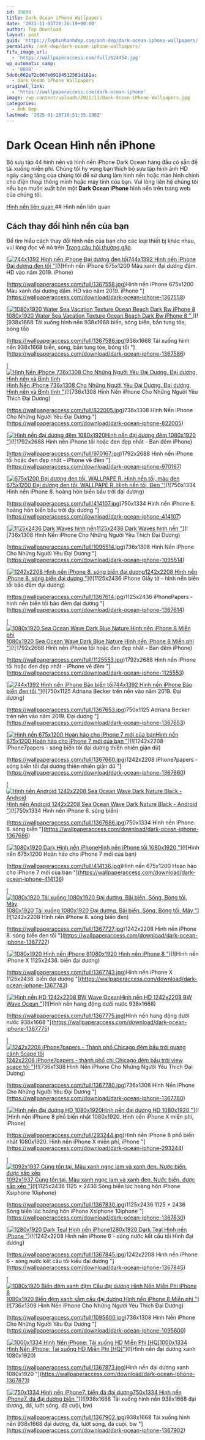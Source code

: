 ```yaml
---
id: 30808
title: Dark Ocean iPhone Wallpapers
date: '2021-11-05T20:36:19+00:00'
author: Top Download
layout: post
guid: 'https://Tophinhanhdep.com/anh-dep/dark-ocean-iphone-wallpapers/'
permalink: /anh-dep/dark-ocean-iphone-wallpapers/
fifu_image_url:
  - 'https://wallpaperaccess.com/full/524454.jpg'
wp_automatic_camp:
  - '8098'
5dc6c862e72c607e09184512561d161a:
  - Dark Ocean iPhone Wallpapers
original_link:
  - 'https://wallpaperaccess.com/dark-ocean-iphone'
image: /wp-content/uploads/2021/11/Dark-Ocean-iPhone-Wallpapers.jpg
categories:
  - Ảnh Đẹp
lastmod: '2025-01-28T10:51:35.198Z'
---
```

# Dark Ocean Hình nền iPhone

Bộ sưu tập 44 hình nền và hình nền iPhone Dark Ocean hàng đầu có sẵn để tải xuống miễn phí. Chúng tôi hy vọng bạn thích bộ sưu tập hình ảnh HD ngày càng tăng của chúng tôi để sử dụng làm hình nền hoặc màn hình chính cho điện thoại thông minh hoặc máy tính của bạn. Vui lòng liên hệ chúng tôi nếu bạn muốn xuất bản một **Dark Ocean iPhone** hình nền trên trang web của chúng tôi.

[Hình nền liên quan ](#related) ## Hình nền liên quan

## Cách thay đổi hình nền của bạn

Để tìm hiểu cách thay đổi hình nền của bạn cho các loại thiết bị khác nhau, vui lòng đọc về nó trên [Trang câu hỏi thường gặp](https://tophinhanhdep.com/faq/).

  
[[![744x1392 Hình nền iPhone Đại dương đen tối](https://wallpaperaccess.com/full/524454.jpg)744x1392 Hình nền iPhone Đại dương đen tối "](https://wallpaperaccess.com/download/dark-ocean-iphone-524454)](![Hình nền iPhone 675x1200 Màu xanh đại dương đậm.  HD vào năm 2019. iPhone)

(https://wallpaperaccess.com/full/1367558.jpg)Hình nền iPhone 675x1200 Màu xanh đại dương đậm. HD vào năm 2019. iPhone "](https://wallpaperaccess.com/download/dark-ocean-iphone-1367558)

[[![1080x1920 Water Sea Vacation Texture Ocean Beach Dark Bw iPhone 8](https://wallpaperaccess.com/full/1367562.jpg)1080x1920 Water Sea Vacation Texture Ocean Beach Dark Bw iPhone 8 " ](https://wallpaperaccess.com/download/dark-ocean-iphone-1367562)](![938x1668 Tải xuống hình nền 938x1668 biển, sóng biển, bắn tung tóe, bóng tối)

(https://wallpaperaccess.com/full/1367586.jpg)938x1668 Tải xuống hình nền 938x1668 biển, sóng, bắn tung tóe, bóng tối "](https://wallpaperaccess.com/download/dark-ocean-iphone-1367586)

[[![Hình Nền iPhone 736x1308 Cho Những Người Yêu Đại Dương.  Đại dương, Hình nền và Bình tĩnh](https://wallpaperaccess.com/full/524425.jpg)Hình Nền iPhone 736x1308 Cho Những Người Yêu Đại Dương. Đại dương, Hình nền và Bình tĩnh "](https://wallpaperaccess.com/download/dark-ocean-iphone-524425)](![736x1308 Hình Nền iPhone Cho Những Người Yêu Thích Đại Dương)

(https://wallpaperaccess.com/full/822005.jpg)736x1308 Hình Nền iPhone Cho Những Người Yêu Đại Dương "](https://wallpaperaccess.com/download/dark-ocean-iphone-822005)

[[![Hình nền đại dương đêm 1080x1920](https://wallpaperaccess.com/full/1311820.jpg)Hình nền đại dương đêm 1080x1920 "](https://wallpaperaccess.com/download/dark-ocean-iphone-1311820)](![1792x2688 Hình nền iPhone tối hoặc đen đẹp nhất - Ban đêm iPhone)

(https://wallpaperaccess.com/full/970167.jpg)1792x2688 Hình nền iPhone tối hoặc đen đẹp nhất - iPhone về đêm "](https://wallpaperaccess.com/download/dark-ocean-iphone-970167)

[[![675x1200 Đại dương đen tối.  WALLPAPE R. Hình nền tối, màu đen](https://wallpaperaccess.com/full/1367604.jpg)675x1200 Đại dương đen tối. WALLPAPE R. Hình nền tối, Đen "](https://wallpaperaccess.com/download/dark-ocean-iphone-1367604)](![750x1334 Hình nền iPhone 8.  hoàng hôn biển bầu trời đại dương)

(https://wallpaperaccess.com/full/414107.jpg)750x1334 Hình nền iPhone 8. hoàng hôn biển bầu trời đại dương "](https://wallpaperaccess.com/download/dark-ocean-iphone-414107)

[[![1125x2436 Dark Waves hình nền](https://wallpaperaccess.com/full/1367607.jpg)1125x2436 Dark Waves hình nền "](https://wallpaperaccess.com/download/dark-ocean-iphone-1367607)](![736x1308 Hình Nền iPhone Cho Những Người Yêu Thích Đại Dương)

(https://wallpaperaccess.com/full/1095514.jpg)736x1308 Hình Nền iPhone Cho Những Người Yêu Đại Dương "](https://wallpaperaccess.com/download/dark-ocean-iphone-1095514)

[[![1242x2208 Hình nền iPhone 8.  sóng biển đại dương](https://wallpaperaccess.com/full/1367609.jpg)1242x2208 Hình nền iPhone 8. sóng biển đại dương "](https://wallpaperaccess.com/download/dark-ocean-iphone-1367609)](![1125x2436 iPhone Giấy tờ - hình nền biển tối bão đêm đại dương)

(https://wallpaperaccess.com/full/1367614.jpg)1125x2436 iPhonePapers - hình nền biển tối bão đêm đại dương "](https://wallpaperaccess.com/download/dark-ocean-iphone-1367614)

[[![1080x1920 Sea Ocean Wave Dark Blue Nature Hình nền iPhone 8 Miễn phí](https://wallpaperaccess.com/full/1367618.jpg)1080x1920 Sea Ocean Wave Dark Blue Nature Hình nền iPhone 8 Miễn phí "](https://wallpaperaccess.com/download/dark-ocean-iphone-1367618)](![1792x2688 Hình nền iPhone tối hoặc đen đẹp nhất - Ban đêm iPhone)

(https://wallpaperaccess.com/full/1125553.jpg)1792x2688 Hình nền iPhone tối hoặc đen đẹp nhất - iPhone về đêm "](https://wallpaperaccess.com/download/dark-ocean-iphone-1125553)

[[![744x1392 Hình nền iPhone Bão biển tối](https://wallpaperaccess.com/full/1367649.jpg)744x1392 Hình nền iPhone Bão biển đen tối "](https://wallpaperaccess.com/download/dark-ocean-iphone-1367649)](![750x1125 Adriana Becker trên nền vào năm 2019. Đại dương)

(https://wallpaperaccess.com/full/1367653.jpg)750x1125 Adriana Becker trên nền vào năm 2019. Đại dương "](https://wallpaperaccess.com/download/dark-ocean-iphone-1367653)

[[![Hình nền 675x1200 Hoàn hảo cho iPhone 7 mới của bạn](https://wallpaperaccess.com/full/1367657.jpg)Hình nền 675x1200 Hoàn hảo cho iPhone 7 mới của bạn "](https://wallpaperaccess.com/download/dark-ocean-iphone-1367657)](![1242x2208 iPhone7papers - sóng biển tối đại dương thiên nhiên giận dữ)

(https://wallpaperaccess.com/full/1367660.jpg)1242x2208 iPhone7papers - sóng biển tối đại dương thiên nhiên giận dữ "](https://wallpaperaccess.com/download/dark-ocean-iphone-1367660)

[[![Hình nền Android 1242x2208 Sea Ocean Wave Dark Nature Black - Android](https://wallpaperaccess.com/full/1367670.jpg)Hình nền Android 1242x2208 Sea Ocean Wave Dark Nature Black - Android "](https://wallpaperaccess.com/download/dark-ocean-iphone-1367670)](![750x1334 Hình nền iPhone 6.  sóng biển)

(https://wallpaperaccess.com/full/1367686.jpg)750x1334 Hình nền iPhone 6. sóng biển "](https://wallpaperaccess.com/download/dark-ocean-iphone-1367686)

[[![1080x1920 Dark Hình nền iPhone](https://wallpaperaccess.com/full/1367692.jpg)Hình nền iPhone tối 1080x1920 "](https://wallpaperaccess.com/download/dark-ocean-iphone-1367692)](![Hình nền 675x1200 Hoàn hảo cho iPhone 7 mới của bạn)

(https://wallpaperaccess.com/full/414136.jpg)Hình nền 675x1200 Hoàn hảo cho iPhone 7 mới của bạn "](https://wallpaperaccess.com/download/dark-ocean-iphone-414136)

[[![1080x1920 Tải xuống 1080x1920 Đại dương, Bãi biển, Sóng, Bóng tối, Mây](https://wallpaperaccess.com/full/1367709.png)1080x1920 Tải xuống 1080x1920 Đại dương, Bãi biển, Sóng, Bóng tối, Mây "](https://wallpaperaccess.com/download/dark-ocean-iphone-1367709)](![1242x2208 Hình nền iPhone 8.  sóng biển đen)

(https://wallpaperaccess.com/full/1367727.jpg)1242x2208 Hình nền iPhone 8. sóng biển đen tối "](https://wallpaperaccess.com/download/dark-ocean-iphone-1367727)

[[![1080x1920 Hình nền iPhone 8](https://wallpaperaccess.com/full/387902.jpg)1080x1920 Hình nền iPhone 8 "](https://wallpaperaccess.com/download/dark-ocean-iphone-387902)](![Hình nền iPhone X 1125x2436.  biển đại dương)

(https://wallpaperaccess.com/full/1367743.jpg)Hình nền iPhone X 1125x2436. biển đại dương "](https://wallpaperaccess.com/download/dark-ocean-iphone-1367743)

[[![Hình nền HD 1242x2208 BW Wave Ocean](https://wallpaperaccess.com/full/1367764.jpg)Hình nền HD 1242x2208 BW Wave Ocean "](https://wallpaperaccess.com/download/dark-ocean-iphone-1367764)](![Hình nền hang động dưới nước 938x1668)

(https://wallpaperaccess.com/full/1367775.jpg)Hình nền hang động dưới nước 938x1668 "](https://wallpaperaccess.com/download/dark-ocean-iphone-1367775)

[[![1242x2208 iPhone7papers - Thành phố Chicago đêm bầu trời quang cảnh Scape tối](https://wallpaperaccess.com/full/1367776.jpg) 1242x2208 iPhone7papers - thành phố chi Chicago đêm bầu trời view scape tối "](https://wallpaperaccess.com/download/dark-ocean-iphone-1367776)](![736x1308 Hình Nền iPhone Cho Những Người Yêu Thích Đại Dương)

(https://wallpaperaccess.com/full/1367780.jpg)736x1308 Hình Nền iPhone Cho Những Người Yêu Đại Dương "](https://wallpaperaccess.com/download/dark-ocean-iphone-1367780)

[[![Hình nền đại dương HD 1080x1920](https://wallpaperaccess.com/full/1367810.jpg)Hình nền đại dương HD 1080x1920 "](https://wallpaperaccess.com/download/dark-ocean-iphone-1367810)](![Hình nền iPhone 8 phổ biến nhất 1080x1920.  Hình nền iPhone X miễn phí, iPhone)

(https://wallpaperaccess.com/full/293244.jpg)Hình nền iPhone 8 phổ biến nhất 1080x1920. Hình nền iPhone X miễn phí, iPhone "](https://wallpaperaccess.com/download/dark-ocean-iphone-293244)

[[![1092x1937 Cùng tồn tại.  Màu xanh ngọc lam và xanh đen.  Nước biển.  được sắp xếp](https://wallpaperaccess.com/full/1367829.jpg)1092x1937 Cùng tồn tại. Màu xanh ngọc lam và xanh đen. Nước biển. được sắp xếp "](https://wallpaperaccess.com/download/dark-ocean-iphone-1367829)](![1125x2436 1125 × 2436 Sóng biển lúc hoàng hôn iPhone Xsiphone 10iphone)

(https://wallpaperaccess.com/full/1367830.jpg)1125x2436 1125 × 2436 Sóng biển lúc hoàng hôn iPhone Xsiphone 10iphone "](https://wallpaperaccess.com/download/dark-ocean-iphone-1367830)

[[![1280x1920 Dark Teal Hình nền iPhone](https://wallpaperaccess.com/full/1367843.jpg)1280x1920 Dark Teal Hình nền iPhone "](https://wallpaperaccess.com/download/dark-ocean-iphone-1367843)](![1242x2208 Hình nền iPhone 6 - sóng nước kết cấu tối Hình đại dương)

(https://wallpaperaccess.com/full/1367845.jpg)1242x2208 Hình nền iPhone 6 - sóng nước kết cấu tối kiểu đại dương "](https://wallpaperaccess.com/download/dark-ocean-iphone-1367845)

[[![1080x1920 Biển đêm xanh đậm Cầu đại dương Hình Nền Miễn Phí iPhone 8](https://wallpaperaccess.com/full/1367850.jpg)1080x1920 Biển đêm xanh sẫm cầu đại dương Hình nền iPhone 8 Miễn phí "](https://wallpaperaccess.com/download/dark-ocean-iphone-1367850)](![736x1308 Hình Nền iPhone Cho Những Người Yêu Thích Đại Dương)

(https://wallpaperaccess.com/full/1095600.jpg)736x1308 Hình Nền iPhone Cho Những Người Yêu Đại Dương "](https://wallpaperaccess.com/download/dark-ocean-iphone-1095600)

[[![1000x1334 Hình Nền iPhone: Tải xuống HD Miễn Phí [HQ]](https://wallpaperaccess.com/full/1171592.jpg)1000x1334 Hình Nền iPhone: Tải xuống HD Miễn Phí \[HQ\]"](https://wallpaperaccess.com/download/dark-ocean-iphone-1171592)](![Hình nền đại dương xanh 1080x1920)

(https://wallpaperaccess.com/full/1367873.jpg)Hình nền đại dương xanh 1080x1920 "](https://wallpaperaccess.com/download/dark-ocean-iphone-1367873)

[[![750x1334 Hình nền iPhone7.  biển đá đại dương](https://wallpaperaccess.com/full/1367888.jpg)750x1334 Hình nền iPhone7. đá đại dương biển "](https://wallpaperaccess.com/download/dark-ocean-iphone-1367888)](![938x1668 Tải xuống hình nền 938x1668 đại dương, đá, lướt sóng, đá cuội, bw)

(https://wallpaperaccess.com/full/1367902.jpg)938x1668 Tải xuống hình nền 938x1668 đại dương, đá, lướt sóng, đá cuội, bw "](https://wallpaperaccess.com/download/dark-ocean-iphone-1367902)
